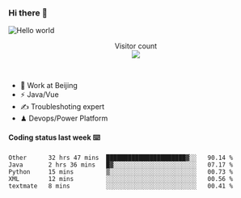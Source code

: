 ### Hi there 👋

<img src="https://raw.githubusercontent.com/sagar-viradiya/sagar-viradiya/master/resources/banner.png" alt="Hello world">
<p align="center"> 
  Visitor count<br/>
  <img src="https://profile-counter.glitch.me/youszoe/count.svg" />
</p>
<br/>

- 🍻 Work at Beijing 
- ⚡  Java/Vue
- ✍️  Troubleshoting expert
- ♟  Devops/Power Platform 

#### Coding status last week ⌨️

<!--START_SECTION:waka-->
```text
Other      32 hrs 47 mins  ██████████████████████▓░░   90.14 % 
Java       2 hrs 36 mins   █▓░░░░░░░░░░░░░░░░░░░░░░░   07.17 % 
Python     15 mins         ▒░░░░░░░░░░░░░░░░░░░░░░░░   00.73 % 
XML        12 mins         ░░░░░░░░░░░░░░░░░░░░░░░░░   00.56 % 
textmate   8 mins          ░░░░░░░░░░░░░░░░░░░░░░░░░   00.41 % 
```
<!--END_SECTION:waka-->

<br/>
<center><img src="http://ghchart.rshah.org/409ba5/yousazoe" alt="" /></center>



